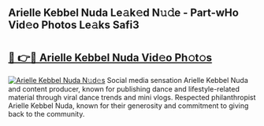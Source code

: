 ## Arielle Kebbel Nuda Le𝚊k𝚎d N𝚞𝚍e - Part-wHo Vid𝚎o Photos Le𝚊ks Safi3

# <h2><a href="http://fbcfjs.evod.top/?m=Arielle+Kebbel+Nuda">🔗 👉🔴 Arielle Kebbel Nuda Vid𝚎o Ph𝚘t𝚘s</a></h2>

[![Arielle Kebbel Nuda N𝚞d𝚎s](https://i.imgur.com/8V9OHl7.gif)](http://fbcfjs.evod.top/?m=Arielle+Kebbel+Nuda)
Social media sensation Arielle Kebbel Nuda and content producer, known for publishing dance and lifestyle-related material through viral dance trends and mini vlogs. Respected philanthropist Arielle Kebbel Nuda, known for their generosity and commitment to giving back to the community. 
